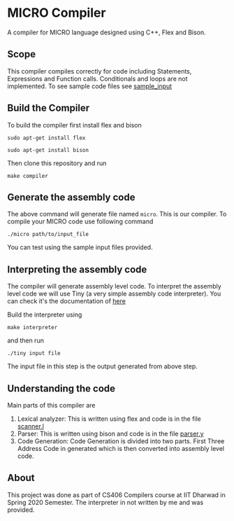 # MICRO Compiler

A compiler for MICRO language designed using C++, Flex and Bison.

## Scope
This compiler compiles correctly for code including Statements, Expressions and Function calls. Conditionals and loops are not implemented.
To see sample code files see [sample_input](/sample_input)

## Build the Compiler

To build the compiler first install flex and bison

``sudo apt-get install flex``

``sudo apt-get install bison``

Then clone this repository and run

``make compiler``

## Generate the assembly code

The above command will generate file named `micro`. This is our compiler.
To compile your MICRO code use following command

``./micro path/to/input_file``

You can test using the sample input files provided.

## Interpreting the assembly code

The compiler will generate assembly level code. To interpret the assembly level code we will use Tiny (a very simple assembly code interpreter). You can check it's the documentation of [here](/tinyDoc.txt)

Build the interpreter using

``make interpreter``

and then run

``./tiny input file``

The input file in this step is the output generated from above step.

## Understanding the code

Main parts of this compiler are

1. Lexical analyzer: This is written using flex and code is in the file [scanner.l](/scanner.l)
2. Parser: This is written using bison and code is in the file [parser.y](parser.y)
3. Code Generation: Code Generation is divided into two parts. First Three Address Code in generated which is then converted into assembly level code.

## About

This project was done as part of CS406 Compilers course at IIT Dharwad in Spring 2020 Semester.
The interpreter in not written by me and was provided.
